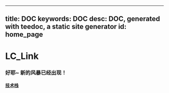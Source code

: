 
---
title: DOC
keywords: DOC
desc: DOC, generated with teedoc, a static site generator
id: home_page
---
<div>
    <div>
        <h1><span>LC_Link</span></h1>
        <h3>好耶~ 新的风暴已经出现！</h3>
    </div>
    <div id="big_btn_wrapper">
    <h4><a class="btn" href="/doc1/">技术栈</a></h4>
    </div>
</div>